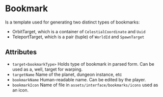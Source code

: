# Bookmark

Is a template used for generating two distinct types of bookmarks:

- OrbitTarget, which is a container of `CelestialCoordinate` and `Uuid`
- TeleportTarget, which is a pair (tuple) of `WorldId` and `SpawnTarget`

## Attributes

- `target<bookmarkType>`
Holds type of bookmark in parsed form. Can be used as a, well, target for warping.
- `targetName`
Name of the planet, dungeon instance, etc
- `bookmarkName`
Human-readable name. Can be edited by the player.
- `bookmarkIcon`
Name of file in `assets/interface/bookmarks/icons` used as an icon.